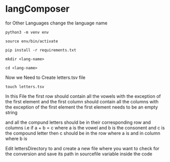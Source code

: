 # langComposer
for Other Languages change the language name 
``` 
python3 -m venv env
```
``` 
source env/bin/activate
```
``` 
pip install -r requirements.txt
```
``` 
mkdir <lang-name>
```

``` 
cd <lang-name>
```
Now we Need to Create letters.tsv file
```
touch letters.tsv
```
In this File the first row should contain all the vowels with the exception of the first element 
and the first column should contain all the columns with the exception of the first element
the first element needs to be an empty string 

and all the compund letters should be in their corresponding row and columns 
i.e  if a + b  = c where a is the vowel and b is the consonent and c is the compound letter
then c should be in the row where a is and in column where b is


Edit lettersDirectory to <lang-name>
and create a new file where you want to check for the conversion 
and save its path in sourcefile variable inside the code
